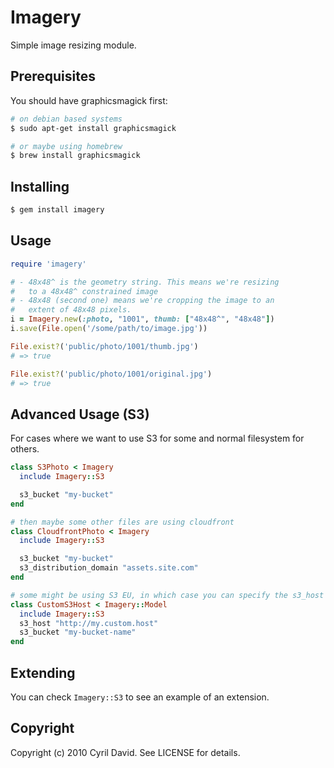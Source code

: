 Imagery
=======

Simple image resizing module.

## Prerequisites

You should have graphicsmagick first:

```bash
# on debian based systems
$ sudo apt-get install graphicsmagick

# or maybe using homebrew
$ brew install graphicsmagick
```

## Installing

```bash
$ gem install imagery
```

## Usage

```ruby
require 'imagery'

# - 48x48^ is the geometry string. This means we're resizing
#   to a 48x48^ constrained image
# - 48x48 (second one) means we're cropping the image to an
#   extent of 48x48 pixels.
i = Imagery.new(:photo, "1001", thumb: ["48x48^", "48x48"])
i.save(File.open('/some/path/to/image.jpg'))

File.exist?('public/photo/1001/thumb.jpg')
# => true

File.exist?('public/photo/1001/original.jpg')
# => true
```

## Advanced Usage (S3)

For cases where we want to use S3 for some and normal filesystem for others.

```ruby
class S3Photo < Imagery
  include Imagery::S3

  s3_bucket "my-bucket"
end

# then maybe some other files are using cloudfront
class CloudfrontPhoto < Imagery
  include Imagery::S3

  s3_bucket "my-bucket"
  s3_distribution_domain "assets.site.com"
end

# some might be using S3 EU, in which case you can specify the s3_host
class CustomS3Host < Imagery::Model
  include Imagery::S3
  s3_host "http://my.custom.host"
  s3_bucket "my-bucket-name"
end
```

## Extending

You can check `Imagery::S3` to see an example of an extension.

## Copyright

Copyright (c) 2010 Cyril David. See LICENSE for details.
